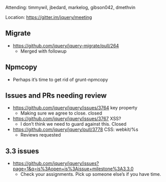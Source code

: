 Attending: timmywil, jbedard, markelog, gibson042, dmethvin

Location: https://gitter.im/jquery/meeting

## Migrate
* https://github.com/jquery/jquery-migrate/pull/264 
  - Merged with followup

## Npmcopy
* Perhaps it’s time to get rid of grunt-npmcopy

## Issues and PRs needing review
* https://github.com/jquery/jquery/issues/3764 key property
  - Making sure we agree to close. closed
* https://github.com/jquery/jquery/issues/3767 XSS?
  - I don’t think we need to guard against this. Closed
* https://github.com/jquery/jquery/pull/3778 CSS: webkit/%s
  - Reviews requested

## 3.3 issues 
* https://github.com/jquery/jquery/issues?page=1&q=is%3Aopen+is%3Aissue+milestone%3A3.3.0 
  - Check your assignments. Pick up someone else’s if you have time.
